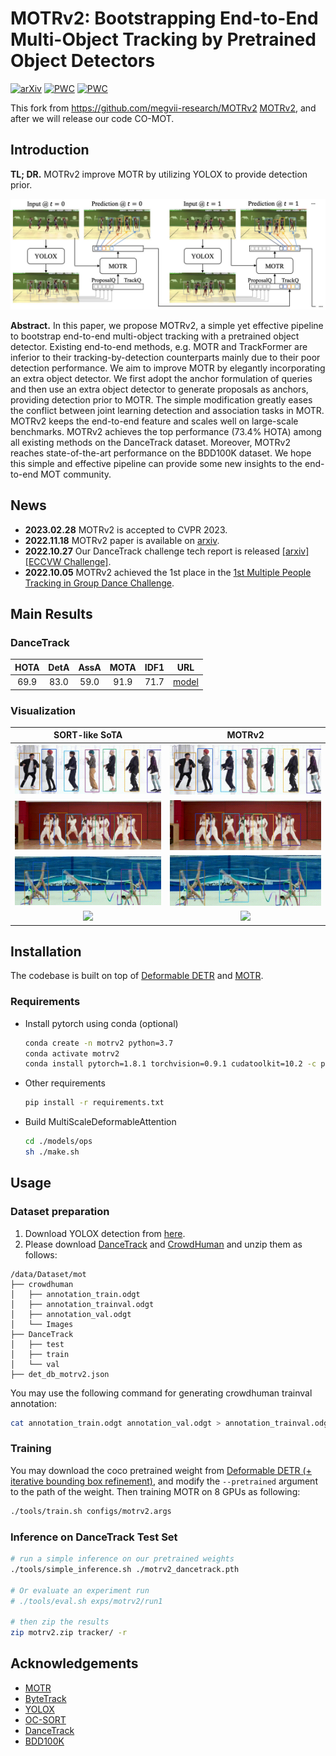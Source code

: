 # MOTRv2: Bootstrapping End-to-End Multi-Object Tracking by Pretrained Object Detectors

[![arXiv](https://img.shields.io/badge/arXiv-2211.09791-COLOR.svg)](https://arxiv.org/abs/2211.09791)
[![PWC](https://img.shields.io/endpoint.svg?url=https://paperswithcode.com/badge/motrv2-bootstrapping-end-to-end-multi-object/multi-object-tracking-on-dancetrack)](https://paperswithcode.com/sota/multi-object-tracking-on-dancetrack?p=motrv2-bootstrapping-end-to-end-multi-object)
[![PWC](https://img.shields.io/endpoint.svg?url=https://paperswithcode.com/badge/motrv2-bootstrapping-end-to-end-multi-object/multiple-object-tracking-on-bdd100k)](https://paperswithcode.com/sota/multiple-object-tracking-on-bdd100k?p=motrv2-bootstrapping-end-to-end-multi-object)

This fork from https://github.com/megvii-research/MOTRv2 [MOTRv2](https://arxiv.org/abs/2211.09791), and after we will release our code CO-MOT.

## Introduction

**TL; DR.** MOTRv2 improve MOTR by utilizing YOLOX to provide detection prior.

![Overview](https://raw.githubusercontent.com/zyayoung/oss/main/motrv2_main.jpg)

**Abstract.** In this paper, we propose MOTRv2, a simple yet effective pipeline to bootstrap end-to-end multi-object tracking with a pretrained object detector. Existing end-to-end methods, e.g. MOTR and TrackFormer are inferior to their tracking-by-detection counterparts mainly due to their poor detection performance.  We aim to improve MOTR by elegantly incorporating an extra object detector. We first adopt the anchor formulation of queries and then use an extra object detector to generate proposals as anchors, providing detection prior to MOTR. The simple modification greatly eases the conflict between joint learning detection and association tasks in MOTR. MOTRv2 keeps the end-to-end feature and scales well on large-scale benchmarks. MOTRv2 achieves the top performance (73.4% HOTA) among all existing methods on the DanceTrack dataset. Moreover, MOTRv2 reaches state-of-the-art performance on the BDD100K dataset. We hope this simple and effective pipeline can provide some new insights to the end-to-end MOT community.

## News
- **2023.02.28** MOTRv2 is accepted to CVPR 2023.
- **2022.11.18** MOTRv2 paper is available on [arxiv](https://arxiv.org/abs/2211.09791).
- **2022.10.27** Our DanceTrack challenge tech report is released [[arxiv]](https://arxiv.org/abs/2210.15281) [[ECCVW Challenge]](https://motcomplex.github.io/index.html#challenge).
- **2022.10.05** MOTRv2 achieved the 1st place in the [1st Multiple People Tracking in Group Dance Challenge](https://motcomplex.github.io/).

## Main Results

### DanceTrack

| **HOTA** | **DetA** | **AssA** | **MOTA** | **IDF1** |                                           **URL**                                           |
| :------: | :------: | :------: | :------: | :------: | :-----------------------------------------------------------------------------------------: |
|   69.9   |   83.0   |   59.0   |   91.9   |   71.7   | [model](https://drive.google.com/file/d/1EA4lndu2yQcVgBKR09KfMe5efbf631Th/view?usp=share_link) |

### Visualization

<!-- |OC-SORT|MOTRv2| -->
|SORT-like SoTA|MOTRv2|
|:-:|:-:|
|![](https://raw.githubusercontent.com/zyayoung/oss/main/2_ocsort.gif)|![](https://raw.githubusercontent.com/zyayoung/oss/main/2_motrv2.gif)|
|![](https://raw.githubusercontent.com/zyayoung/oss/main/19_ocsort.gif)|![](https://raw.githubusercontent.com/zyayoung/oss/main/19_motrv2.gif)|
|![](https://raw.githubusercontent.com/zyayoung/oss/main/1_ocsort.gif)|![](https://raw.githubusercontent.com/zyayoung/oss/main/1_motrv2.gif)|
|![](https://raw.githubusercontent.com/BingfengYan/MOTSAM/main/tmp.gif)|![](https://raw.githubusercontent.com/BingfengYan/MOTSAM/main/tmp.gif)|


## Installation

The codebase is built on top of [Deformable DETR](https://github.com/fundamentalvision/Deformable-DETR) and [MOTR](https://github.com/megvii-research/MOTR).

### Requirements

* Install pytorch using conda (optional)

    ```bash
    conda create -n motrv2 python=3.7
    conda activate motrv2
    conda install pytorch=1.8.1 torchvision=0.9.1 cudatoolkit=10.2 -c pytorch
    ```

* Other requirements
    ```bash
    pip install -r requirements.txt
    ```

* Build MultiScaleDeformableAttention
    ```bash
    cd ./models/ops
    sh ./make.sh
    ```

## Usage

### Dataset preparation

1. Download YOLOX detection from [here](https://drive.google.com/file/d/1cdhtztG4dbj7vzWSVSehLL6s0oPalEJo/view?usp=share_link).
2. Please download [DanceTrack](https://dancetrack.github.io/) and [CrowdHuman](https://www.crowdhuman.org/) and unzip them as follows:

```
/data/Dataset/mot
├── crowdhuman
│   ├── annotation_train.odgt
│   ├── annotation_trainval.odgt
│   ├── annotation_val.odgt
│   └── Images
├── DanceTrack
│   ├── test
│   ├── train
│   └── val
├── det_db_motrv2.json
```

You may use the following command for generating crowdhuman trainval annotation:

```bash
cat annotation_train.odgt annotation_val.odgt > annotation_trainval.odgt
```

### Training

You may download the coco pretrained weight from [Deformable DETR (+ iterative bounding box refinement)](https://github.com/fundamentalvision/Deformable-DETR#:~:text=config%0Alog-,model,-%2B%2B%20two%2Dstage%20Deformable), and modify the `--pretrained` argument to the path of the weight. Then training MOTR on 8 GPUs as following:

```bash 
./tools/train.sh configs/motrv2.args
```

### Inference on DanceTrack Test Set

```bash
# run a simple inference on our pretrained weights
./tools/simple_inference.sh ./motrv2_dancetrack.pth

# Or evaluate an experiment run
# ./tools/eval.sh exps/motrv2/run1

# then zip the results
zip motrv2.zip tracker/ -r
```

## Acknowledgements

- [MOTR](https://github.com/megvii-research/MOTR)
- [ByteTrack](https://github.com/ifzhang/ByteTrack)
- [YOLOX](https://github.com/Megvii-BaseDetection/YOLOX)
- [OC-SORT](https://github.com/noahcao/OC_SORT)
- [DanceTrack](https://github.com/DanceTrack/DanceTrack)
- [BDD100K](https://github.com/bdd100k/bdd100k)
